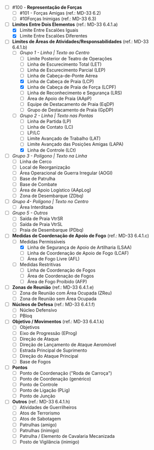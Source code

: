  - [ ] #100 - **Representação de Forças** 
	 - [ ] #101 - Forças Amigas (ref.: MD-33 6.2)
	 - [ ] #10Forças Inimigas (ref.: MD-33 6.3)
 - [ ] **Limites Entre Dois Elementos** (ref.: MD-33 6.4.1.a)
	 - [x] Limite Entre Escalões Iguais
	 - [x] Limite Entre Escalões Diferentes
 - [ ] **Limites de Áreas de Atividades/Responsabilidades** (ref.: MD-33 6.4.1.b)
   - [ ] *Grupo 1 - Linha | Texto ao Centro*
     - [ ] Limite Posterior de Teatro de Operações
     - [ ] Linha de Escurecimento Total (LET)
     - [ ] Linha de Escurecimento Parcial (LEP)
     - [ ] Linha de Cabeça-de-Ponte Aérea
     - [x] Linha de Cabeça de Praia (LCP)
     - [x] Linha de Cabeça de Praia de Força (LCPF)
     - [ ] Linha de Reconhecimento e Segurança (LRS)
     - [ ] Área de Apoio de Praia (AApP)
     - [ ] Equipe de Destacamento de Praia (EqDP)
     - [ ] Grupo de Destacamento de Praia (GpDP)
   - [ ] *Grupo 2 - Linha | Texto nas Pontas*
	  - [ ] Linha de Partida (LP)
	  - [ ] Linha de Contato (LC)
	  - [ ] LP/LC	
      - [ ] Limite Avançado de Trabalho (LAT)
      - [ ] Limite Avançado das Posições Amigas (LAPA)
      - [x] Linha de Controle (LCt)
  - [ ] *Grupo 3 - Polígono | Texto na Linha*
	  - [ ] Linha de Cerco
     - [ ] Local de Reorganização
     - [ ] Área Operacional de Guerra Irregular (AOGI)
     - [ ] Base de Patrulha
     - [ ] Base de Combate
     - [ ] Área de Apoio Logístico (AApLog)
     - [ ] Zona de Desembarque (ZDbq)
- [ ] *Grupo 4- Polígono | Texto no Centro*
     - [ ] Área Interditada
- [ ] *Grupo 5 - Outros*
	- [ ] Saída de Praia VtrSR
	- [ ] Saída de Praia VtrSL
	- [ ] Praia de Desembarque (PDbq)
 - [ ] **Medidas de Coordenação de Apoio de Fogo** (ref.: MD-33 6.4.1.c)
	 - [ ] Medidas Permissíveis
		 - [x] Linha de Segurança de Apoio de Artilharia (LSAA)
		 - [ ] Linha de Coordenação de Apoio de Fogo (LCAF)
		 - [ ] Área de Fogo Livre (AFL) 
	 - [ ] Medidas Restritivas
		 - [ ] Linha de Coordenação de Fogos
		 - [ ] Área de Coordenação de Fogos
		 - [ ] Área de Fogo Proibido (AFP)
 - [ ] **Zonas de Reunião** (ref.: MD-33 6.4.1.e)
	 - [ ] Zona de Reunião com Área Ocupada (ZReu)
	 - [ ] Zona de Reunião sem Área Ocupada
 - [ ] **Núcleos de Defesa** (ref.: MD-33 6.4.1.f)
	 - [ ] Núcleo Defensívo
	 - [ ] PBloq
 - [ ] **Objetivo / Movimentos** (ref.: MD-33 6.4.1.k)
	 - [ ] Objetivos
	 - [ ] Eixo de Progressão (EProg)
	 - [ ] Direção de Ataque
	 - [ ] Direção de Lançamento de Ataque Aeromóvel
	 - [ ] Estrada Principal de Suprimento
	 - [ ] Direção do Ataque Principal
	 - [ ] Base de Fogos
  - [ ] **Pontos**
	 - [ ] Ponto de Coordenação ("Roda de Carroça")
	 - [ ] Ponto de Coordenação (genérico)
	 - [ ] Ponto de Controle
	 - [ ] Ponto de Ligação (PLig)
	 - [ ] Ponto de Junção
  - [ ] **Outros** (ref.: MD-33 6.4.1.h)
	  - [ ] Atividades de Guerrilheiros
	  - [ ] Atos de Terrorismo
	  - [ ] Atos de Sabotagem
	  - [ ] Patrulhas (amigo)
	  - [ ] Patrulhas (inimigo)
	  - [ ] Patrulha / Elemento de Cavalaria Mecanizada
	  - [ ] Posto de Vigilância (inimigo)

<!--stackedit_data:
eyJoaXN0b3J5IjpbMTY4MTE4OTQ4MCwxNDUxMzYzMzM1LDE3OD
I1NTI4NSwtMTUyOTQwMTcyNCwtNDU2MTEwNzE0XX0=
-->